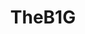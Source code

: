 ---
title: TheB1G
crosslinks:
- place
- IndianaUniversity
- CFB
- Huskers
- uofmn
- NEU
- UIUC
- thefinalclean
- msu
- UWMadison
- Temple
- rutgers
- PlaceTwo
- placestart
- uofm
- LSU
- UMD
---
